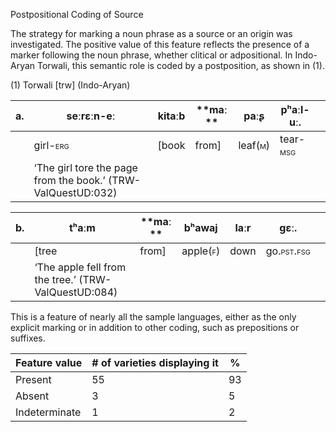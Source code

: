 Postpositional Coding of Source

The strategy for marking a noun phrase as a source or an origin was
investigated. The positive value of this feature reflects the presence
of a marker following the noun phrase, whether clitical or adpositional.
In Indo-Aryan Torwali, this semantic role is coded by a postposition, as
shown in (1).

(1) <span id="_Ref12281344" class="anchor"></span>Torwali
    \[trw\] (Indo-Aryan)

| a.  | seːrɛːn-eː                                                   | kitaːb | **maː ** | paːʂ                                                  | pʰaːl-uː.                                              |     |
|-----|--------------------------------------------------------------|--------|----------|-------------------------------------------------------|--------------------------------------------------------|-----|
|     | girl-<span style="font-variant:small-caps;">erg</span>       | \[book | from\]   | leaf(<span style="font-variant:small-caps;">m</span>) | tear-<span style="font-variant:small-caps;">msg</span> |     |
|     | ‘The girl tore the page from the book.’ (TRW-ValQuestUD:032) |

| b.  | tʰaːm                                                | **maː ** | bʰawaj                                                 | laːr | gɛː.                                                     |     |
|-----|------------------------------------------------------|----------|--------------------------------------------------------|------|----------------------------------------------------------|-----|
|     | \[tree                                               | from\]   | apple(<span style="font-variant:small-caps;">f</span>) | down | go.<span style="font-variant:small-caps;">pst.fsg</span> |     |
|     | ‘The apple fell from the tree.’ (TRW-ValQuestUD:084) |

This is a feature of nearly all the sample languages, either as the only
explicit marking or in addition to other coding, such as prepositions or
suffixes.

| Feature value | \# of varieties displaying it | %   |
|---------------|-------------------------------|-----|
| Present       | 55                            | 93  |
| Absent        | 3                             | 5   |
| Indeterminate | 1                             | 2   |


